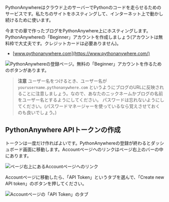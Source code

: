 PythonAnywhereはクラウド上のサーバーでPythonのコードを走らせるためのサービスです。私たちのサイトをホスティングして、インターネット上で動かし続けるために使います。

今までの章で作ったブログをPythonAnywhere上にホスティングします。PythonAnywhereの「Beginner」アカウントを作成しましょう(アカウントは無料枠で大丈夫です。クレジットカードは必要ありません)。

* [www.pythonanywhere.com](https://www.pythonanywhere.com/)

![PythonAnywhereの登録ページ。無料の「Beginner」アカウントを作るためのボタンがあります。](../deploy/images/pythonanywhere_beginner_account_button.png)

> **注意** ユーザー名をつけるとき、ユーザー名が `yourusername.pythonanywhere.com` というようにブログのURLに反映されることに注意しましょう。なので、あなたのニックネームかブログの名前をユーザー名とするようにしてください。 パスワードは忘れないようにしてください。(パスワードマネージャーを使っているなら覚えさせておくのも良いでしょう。)

## PythonAnywhere APIトークンの作成

トークンは一度だけ作ればよいです。PythonAnywhereの登録が終わるとダッシュボード画面に移動します。Accountページへのリンクはページ右上のバーの中にあります。

![ページ右上にあるAccountページへのリンク](../deploy/images/pythonanywhere_account.png)

Accountページに移動したら、「API Token」というタブを選んで、「Create new API token」のボタンを押してください。

![Accountページの「API Token」のタブ](../deploy/images/pythonanywhere_create_api_token.png)